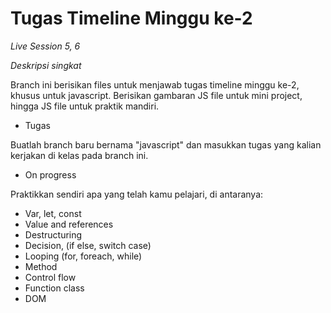 # Tugas Timeline Minggu ke-2

_Live Session 5, 6_


_Deskripsi singkat_

Branch ini berisikan files untuk menjawab tugas timeline minggu ke-2, khusus untuk javascript. Berisikan gambaran JS file untuk mini project, hingga JS file untuk praktik mandiri.

* Tugas

Buatlah branch baru bernama "javascript" dan masukkan tugas yang kalian kerjakan di kelas pada branch ini.

* On progress

Praktikkan sendiri apa yang telah kamu pelajari, di antaranya:

* Var, let, const
* Value and references
* Destructuring
* Decision, (if else, switch case)
* Looping (for, foreach, while)
* Method
* Control flow
* Function class
* DOM


